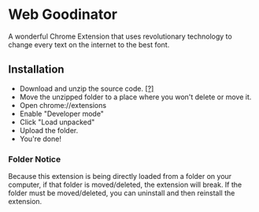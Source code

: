 # Web Goodinator
A wonderful Chrome Extension that uses revolutionary technology to change every text on the internet to the best font.

## Installation
- Download and unzip the source code. [\[?\]](#folder-notice)
- Move the unzipped folder to a place where you won't delete or move it.
- Open chrome://extensions
- Enable "Developer mode"
- Click "Load unpacked"
- Upload the folder.
- You're done!

### Folder Notice
Because this extension is being directly loaded from a folder on your computer, if that folder is moved/deleted, the extension will break. If the folder must be moved/deleted, you can uninstall and then reinstall the extension.
